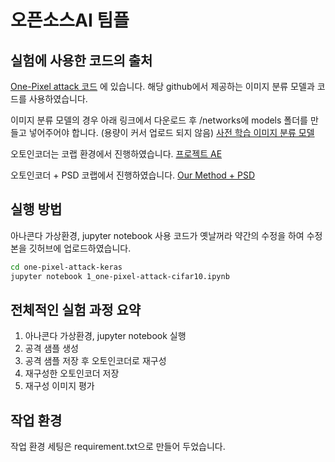 # 오픈소스AI 팀플 




## 실험에 사용한 코드의 출처
[One-Pixel attack 코드](https://github.com/Hyperparticle/one-pixel-attack-keras.git) 에 있습니다.
해당 github에서 제공하는 이미지 분류 모델과 코드를 사용하였습니다.

이미지 분류 모델의 경우 아래 링크에서 다운로드 후 /networks에 models 폴더를 만들고 넣어주어야 합니다. (용량이 커서 업로드 되지 않음)
[사전 학습 이미지 분류 모델](https://www.dropbox.com/sh/dvatkpjl0sn79kn/AAC9L4puJ_sdFUkDZfr5SFkLa?dl=0)


오토인코더는 코랩 환경에서 진행하였습니다.
[프로젝트 AE](https://colab.research.google.com/drive/107N6lA76RsqeA-cb5Lgp2syy_BxfSJRn?usp=sharing)

오토인코더 + PSD 코랩에서 진행하였습니다.
[Our Method + PSD](https://colab.research.google.com/drive/1bXt-Vi_QGN5JuYA14IFbt2VQlBzUnVfg?usp=sharing)

## 실행 방법

아나콘다 가상환경, jupyter notebook 사용
코드가 옛날꺼라 약간의 수정을 하여 수정본을 깃허브에 업로드하였습니다.

```bash
cd one-pixel-attack-keras
jupyter notebook 1_one-pixel-attack-cifar10.ipynb
```





## 전체적인 실험 과정 요약

1. 아나콘다 가상환경, jupyter notebook 실행
2. 공격 샘플 생성
3. 공격 샘플 저장 후 오토인코더로 재구성
4. 재구성한 오토인코더 저장
5. 재구성 이미지 평가

   
## 작업 환경
작업 환경 세팅은 requirement.txt으로 만들어 두었습니다.



